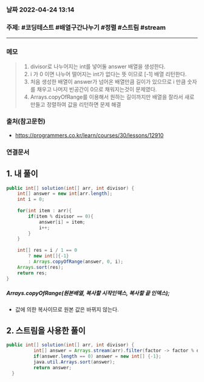 ### 날짜  2022-04-24 13:14
### 주제: #코딩테스트  #배열구간나누기 #정렬 #스트림 #stream
---
### 메모
> 1. divisor로 나누어지는 int를 넣어둘 answer 배열을 생성한다.
> 2. i 가 0 이면 나누어 떨어지는 int가 없다는 뜻 이므로 [-1] 배열 리턴한다.
> 3. 처음 생성한 배열이 answer가 넘어온 배열만큼 길이가 있으므로 i 만큼 숫자를 채우고 나머지 빈공간이 0으로 채워지는것이 문제였다.
> 4. Arrays.copyOfRange를 이용해서 원하는 길이까지만 배열을 잘라서 새로 만들고 정렬하여 값을 리턴하면 문제 해결
### 출처(참고문헌)
- https://programmers.co.kr/learn/courses/30/lessons/12910
### 연결문서

## 1. 내 풀이
```java
public int[] solution(int[] arr, int divisor) {
	int[] answer = new int[arr.length];
	int i = 0;
	
	for(int item : arr){
		if(item % divisor == 0){
			answer[i] = item;
			i++;
		}
	}
	
	int[] res = i / 1 == 0 
		? new int[]{-1} 
		: Arrays.copyOfRange(answer, 0, i);
	Arrays.sort(res);
	return res;
}
```

##### Arrays.copyOfRange(원본배열,  복사할 시작인덱스,  복사할 끝 인덱스);

- 값에 의한 복사이므로 원본 값은  바뀌지 않는다.

## 2.  스트림을 사용한 풀이

```java
public int[] solution(int[] arr, int divisor) {
          int[] answer = Arrays.stream(arr).filter(factor -> factor % divisor == 0).toArray();
          if(answer.length == 0) answer = new int[] {-1};
          java.util.Arrays.sort(answer);
          return answer;
  }
```